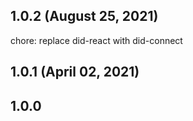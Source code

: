 ## 1.0.2 (August 25, 2021)

chore: replace did-react with did-connect

## 1.0.1 (April 02, 2021)


## 1.0.0
